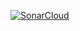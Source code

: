 [![SonarCloud](https://github.com/thanush7/springcrudone/actions/workflows/build.yml/badge.svg)](https://github.com/thanush7/springcrudone/actions/workflows/build.yml)
